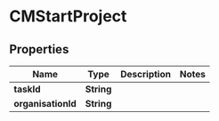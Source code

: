 

# CMStartProject


## Properties

| Name | Type | Description | Notes |
|------------ | ------------- | ------------- | -------------|
|**taskId** | **String** |  |  |
|**organisationId** | **String** |  |  |



